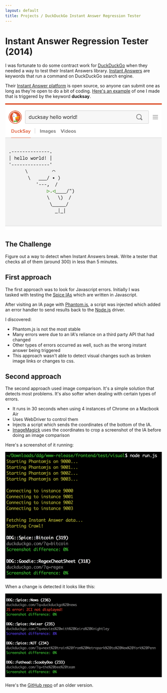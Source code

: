 ```yaml
---
layout: default
title: Projects / DuckDuckGo Instant Answer Regression Tester
---
```


# Instant Answer Regression Tester (2014)

I was fortunate to do some contract work for [DuckDuckGo](https://duckduckgo.com/) when they needed a way to test their  Instant Answers library. [Instant Answers](https://duck.co/help/features/instant-answers-and-other-features) are keywords that run a command on DuckDuckGo search engine. 

Their [Instant Answer platform](http://duckduckhack.com/) is open source, so anyone can submit one as long as they're open to do a bit of coding. [Here's an example](https://duckduckgo.com/?q=ducksay+hello+world!&ia=ducksay) of one I made that is triggered by the keyword **ducksay**.

![ducksay](/images/projects_ddg3.png)


## The Challenge

Figure out a way to detect when Instant Answers break. Write a tester that checks all of them (around 300) in less than 5 minutes.


## First approach

The first approach was to look for Javascript errors. Initially I was  
tasked with testing the [Spice IAs](https://github.com/duckduckgo/zeroclickinfo-spice) which are written in Javascript.

After visiting an IA page with [Phantom.js](http://phantomjs.org/), a script was injected which added an error handler to send results back to the [Node.js](https://nodejs.org/en/) driver.

I discovered:

- Phantom.js is not the most stable
- Many errors were due to an IA's reliance on a third party API that had changed
- Other types of errors occurred as well, such as the wrong instant answer being triggered
- This approach wasn't able to detect visual changes such as broken image links or changes to css.

## Second approach

The second approach used image comparison. It's a simple solution that detects most problems. It's also softer when dealing with certain types of errors.

- It runs in 30 seconds when using 4 instances of Chrome on a Macbook Air
- Uses WebDriver to control them
- Injects a script which sends the coordinates of the bottom of the IA. 
- [ImageMagick](http://www.imagemagick.org/) uses the coordinates to crop a screenshot of the IA before doing an image comparison

Here's a screenshot of it running:

![duckducktest](/images/projects_ddg1.png)

When a change is detected it looks like this:

![duckducktest](/images/projects_ddg2.png)


Here's the [GitHub repo](https://github.com/csytan/duckducktest) of an older version.

